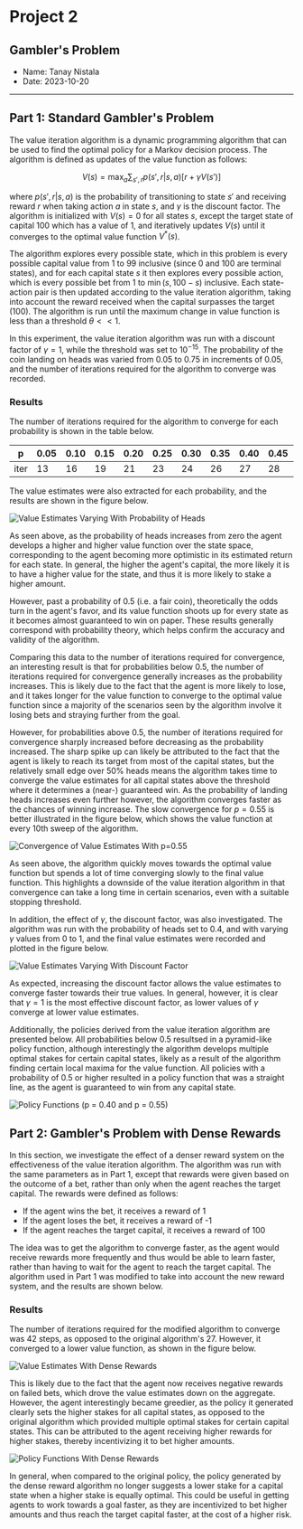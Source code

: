 # Project 2
## Gambler's Problem

- Name: Tanay Nistala
- Date: 2023-10-20

---

## Part 1: Standard Gambler's Problem

The value iteration algorithm is a dynamic programming algorithm that can be used to find the optimal policy for a Markov decision process. The algorithm is defined as updates of the value function as follows:

$$
V(s) = \max_a \sum_{s',r} p(s',r|s,a)[r + \gamma V(s')]
$$

where $p(s',r|s,a)$ is the probability of transitioning to state $s'$ and receiving reward $r$ when taking action $a$ in state $s$, and $\gamma$ is the discount factor. The algorithm is initialized with $V(s) = 0$ for all states $s$, except the target state of capital $100$ which has a value of $1$, and iteratively updates $V(s)$ until it converges to the optimal value function $V^*(s)$.

The algorithm explores every possible state, which in this problem is every possible capital value from 1 to 99 inclusive (since 0 and 100 are terminal states), and for each capital state $s$ it then explores every possible action, which is every possible bet from 1 to $\min(s, 100-s)$ inclusive. Each state-action pair is then updated according to the value iteration algorithm, taking into account the reward received when the capital surpasses the target (100). The algorithm is run until the maximum change in value function is less than a threshold $\theta << 1$.

In this experiment, the value iteration algorithm was run with a discount factor of $\gamma = 1$, while the threshold was set to $10^{-15}$. The probability of the coin landing on heads was varied from 0.05 to 0.75 in increments of 0.05, and the number of iterations required for the algorithm to converge was recorded.

### Results

The number of iterations required for the algorithm to converge for each probability is shown in the table below.

| p     | 0.05 | 0.10 | 0.15 | 0.20 | 0.25 | 0.30 | 0.35 | 0.40 | 0.45 | 0.50 | 0.55 | 0.60 | 0.65 | 0.70 | 0.75 |
| ----- | ---- | ---- | ---- | ---- | ---- | ---- | ---- | ---- | ---- | ---- | ---- | ---- | ---- | ---- | ---- |
| iter  | 13   | 16   | 19   | 21   | 23   | 24   | 26   | 27   | 28   | 17   | 2936 | 935  | 471  | 283  | 188  |

The value estimates were also extracted for each probability, and the results are shown in the figure below.

![Value Estimates Varying With Probability of Heads](./value_estimates_probs.png)

As seen above, as the probability of heads increases from zero the agent develops a higher and higher value function over the state space, corresponding to the agent becoming more optimistic in its estimated return for each state. In general, the higher the agent's capital, the more likely it is to have a higher value for the state, and thus it is more likely to stake a higher amount.

However, past a probability of 0.5 (i.e. a fair coin), theoretically the odds turn in the agent's favor, and its value function shoots up for every state as it becomes almost guaranteed to win on paper. These results generally correspond with probability theory, which helps confirm the accuracy and validity of the algorithm.

Comparing this data to the number of iterations required for convergence, an interesting result is that for probabilities below 0.5, the number of iterations required for convergence generally increases as the probability increases. This is likely due to the fact that the agent is more likely to lose, and it takes longer for the value function to converge to the optimal value function since a majority of the scenarios seen by the algorithm involve it losing bets and straying further from the goal.

However, for probabilities above 0.5, the number of iterations required for convergence sharply increased before decreasing as the probability increased. The sharp spike up can likely be attributed to the fact that the agent is likely to reach its target from most of the capital states, but the relatively small edge over 50% heads means the algorithm takes time to converge the value estimates for all capital states above the threshold where it determines a (near-) guaranteed win. As the probability of landing heads increases even further however, the algorithm converges faster as the chances of winning increase. The slow convergence for $p = 0.55$ is better illustrated in the figure below, which shows the value function at every 10th sweep of the algorithm.

![Convergence of Value Estimates With p=0.55](./value_estimates_convergence_55.png)

As seen above, the algorithm quickly moves towards the optimal value function but spends a lot of time converging slowly to the final value function. This highlights a downside of the value iteration algorithm in that convergence can take a long time in certain scenarios, even with a suitable stopping threshold.

In addition, the effect of $\gamma$, the discount factor, was also investigated. The algorithm was run with the probability of heads set to 0.4, and with varying $\gamma$ values from $0$ to $1$, and the final value estimates were recorded and plotted in the figure below.

![Value Estimates Varying With Discount Factor](./value_estimates_gammas.png)

As expected, increasing the discount factor allows the value estimates to converge faster towards their true values. In general, however, it is clear that $\gamma = 1$ is the most effective discount factor, as lower values of $\gamma$ converge at lower value estimates.

Additionally, the policies derived from the value iteration algorithm are presented below. All probabilities below 0.5 resultsed in a pyramid-like policy function, although interestingly the algorithm develops multiple optimal stakes for certain capital states, likely as a result of the algorithm finding certain local maxima for the value function. All policies with a probability of 0.5 or higher resulted in a policy function that was a straight line, as the agent is guaranteed to win from any capital state.

![Policy Functions (p = 0.40 and p = 0.55)](./policies.png)

## Part 2: Gambler's Problem with Dense Rewards

In this section, we investigate the effect of a denser reward system on the effectiveness of the value iteration algorithm. The algorithm was run with the same parameters as in Part 1, except that rewards were given based on the outcome of a bet, rather than only when the agent reaches the target capital. The rewards were defined as follows:

- If the agent wins the bet, it receives a reward of 1
- If the agent loses the bet, it receives a reward of -1
- If the agent reaches the target capital, it receives a reward of 100

The idea was to get the algorithm to converge faster, as the agent would receive rewards more frequently and thus would be able to learn faster, rather than having to wait for the agent to reach the target capital. The algorithm used in Part 1 was modified to take into account the new reward system, and the results are shown below.

### Results

The number of iterations required for the modified algorithm to converge was 42 steps, as opposed to the original algorithm's 27. However, it converged to a lower value function, as shown in the figure below.

![Value Estimates With Dense Rewards](./value_estimates_comparison.png)

This is likely due to the fact that the agent now receives negative rewards on failed bets, which drove the value estimates down on the aggregate. However, the agent interestingly became greedier, as the policy it generated clearly sets the higher stakes for all capital states, as opposed to the original algorithm which provided multiple optimal stakes for certain capital states. This can be attributed to the agent receiving higher rewards for higher stakes, thereby incentivizing it to bet higher amounts.

![Policy Functions With Dense Rewards](./policy_dense.png)

In general, when compared to the original policy, the policy generated by the dense reward algorithm no longer suggests a lower stake for a capital state when a higher stake is equally optimal. This could be useful in getting agents to work towards a goal faster, as they are incentivized to bet higher amounts and thus reach the target capital faster, at the cost of a higher risk.